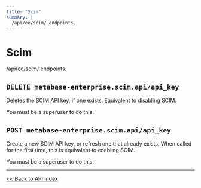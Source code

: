 ```yaml
---
title: "Scim"
summary: |
  /api/ee/scim/ endpoints.
---
```


# Scim

/api/ee/scim/ endpoints.

## `DELETE metabase-enterprise.scim.api/api_key`

Deletes the SCIM API key, if one exists. Equivalent to disabling SCIM.

You must be a superuser to do this.

## `POST metabase-enterprise.scim.api/api_key`

Create a new SCIM API key, or refresh one that already exists. When called for the first time,
  this is equivalent to enabling SCIM.

You must be a superuser to do this.

---

[<< Back to API index](../api-documentation.md)
